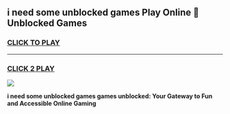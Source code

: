 
## i need some unblocked games Play Online 👋 Unblocked Games
<h3>
<a href="https://premium.freeplayer.one?title=i_need_some_unblocked_games&ref=19F">CLICK TO PLAY</a></h3>
<hr>

<h3>
<a href="https://premium.freeplayer.one?title=i_need_some_unblocked_games&ref=19F">CLICK 2 PLAY</a>
  
</h3>

<a href="https://premium.freeplayer.one?title=i_need_some_unblocked_games&ref=19F"><img src="https://clearcache.store/games.png"></a>


**i need some unblocked games games unblocked: Your Gateway to Fun and Accessible Online Gaming**

